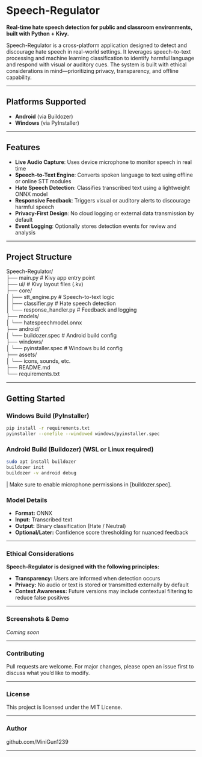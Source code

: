# Speech-Regulator

**Real-time hate speech detection for public and classroom environments, built with Python + Kivy.**

Speech-Regulator is a cross-platform application designed to detect and discourage hate speech in real-world settings. It leverages speech-to-text processing and machine learning classification to identify harmful language and respond with visual or auditory cues. The system is built with ethical considerations in mind—prioritizing privacy, transparency, and offline capability.

---

## Platforms Supported

- **Android** (via Buildozer)
- **Windows** (via PyInstaller)

---

## Features

- **Live Audio Capture**: Uses device microphone to monitor speech in real time  
- **Speech-to-Text Engine**: Converts spoken language to text using offline or online STT modules  
- **Hate Speech Detection**: Classifies transcribed text using a lightweight ONNX model  
- **Responsive Feedback**: Triggers visual or auditory alerts to discourage harmful speech  
- **Privacy-First Design**: No cloud logging or external data transmission by default  
- **Event Logging**: Optionally stores detection events for review and analysis  

---

## Project Structure

Speech-Regulator/  
├── main.py                  # Kivy app entry point  
├── ui/                      # Kivy layout files (.kv)  
├── core/  
│   ├── stt_engine.py        # Speech-to-text logic  
│   ├── classifier.py        # Hate speech detection  
│   └── response_handler.py  # Feedback and logging  
├── models/  
│   └── hatespeechmodel.onnx  
├── android/  
│   └── buildozer.spec       # Android build config  
├── windows/  
│   └── pyinstaller.spec     # Windows build config  
├── assets/  
│   └── icons, sounds, etc.  
├── README.md  
└── requirements.txt  

---
## Getting Started

### Windows Build (PyInstaller)

```bash
pip install -r requirements.txt
pyinstaller --onefile --windowed windows/pyinstaller.spec
```
### Android Build (Buildozer) (WSL or Linux required)

```bash
sudo apt install buildozer
buildozer init
buildozer -v android debug
```
| Make sure to enable microphone permissions in [buildozer.spec].

### Model Details

- **Format:** ONNX
- **Input:** Transcribed text
- **Output:** Binary classification (Hate / Neutral)
- **Optional/Later:** Confidence score thresholding for nuanced feedback

---

### Ethical Considerations

**Speech-Regulator is designed with the following principles:**

- **Transparency:** Users are informed when detection occurs
- **Privacy:** No audio or text is stored or transmitted externally by default
- **Context Awareness:** Future versions may include contextual filtering to reduce false positives

---

### Screenshots & Demo

*Coming soon*

---

### Contributing

Pull requests are welcome. For major changes, please open an issue first to discuss what you’d like to modify.

---

### License

This project is licensed under the MIT License.

---

### Author

github.com/MiniGun1239

---
